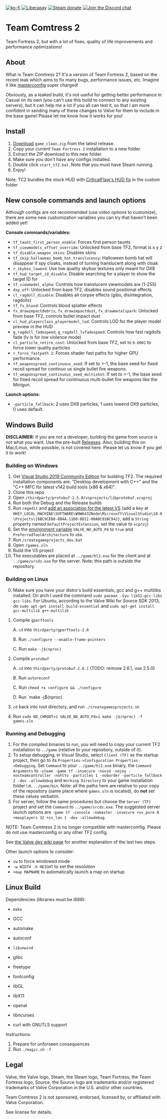 [![ko-fi](https://img.shields.io/badge/Support%20me%20on-Ko--fi-FF5E5B.svg?logo=ko-fi&style=flat-square)](https://ko-fi.com/mastercoms)
[![Liberapay](https://img.shields.io/liberapay/receives/mastercoms.svg?logo=liberapay&style=flat-square)](https://liberapay.com/mastercoms/)
[![Steam donate](https://img.shields.io/badge/Donate%20via-Steam-00adee.svg?style=flat-square&logo=steam)](https://steamcommunity.com/tradeoffer/new/?partner=85845165&token=M9cQHh8N)
[![Join the Discord chat](https://img.shields.io/badge/Discord-%23comtress--client-7289da.svg?style=flat-square&logo=discord)](https://discord.gg/CuPb2zV)


# Team Comtress 2

Team Fortress 2, but with a lot of fixes, quality of life improvements and performance optimizations!

## About

What is Team Comtress 2? It's a version of Team Fortress 2, based on the recent leak which aims to fix many bugs, performance issues, etc. Imagine it like [mastercomfig](https://mastercomfig.com/) super charged!

Obviously, as a leaked build, it's not useful for getting better performance in Casual on its own (you can't use this build to connect to any existing servers), but it can help me a lot if you all can test it, so that I am more confident in sending many of these changes to Valve for them to include in the base game! Please let me know how it works for you!

## Install

1. [Download](https://github.com/mastercomfig/team-comtress-2/releases/latest) `game_clean.zip` from the latest release.
2. Copy your current `Team Fortress 2` installation to a new folder.
3. Extract the ZIP download to this new folder.
4. Make sure you don't have any configs installed.
5. Double click `start_tf2.bat`. Note that you must have Steam running.
6. Enjoy!

Note: TC2 bundles the stock HUD with [CriticalFlaw's HUD fix](https://github.com/CriticalFlaw/TF2-HUD-Fix) in the custom folder

## New console commands and launch options

Although configs are not recommended (use video options to customize), there are some new customization variables you can try that haven't been added yet!

**Console commands/variables:**

* `tf_taunt_first_person_enable`: Forces first person taunts
* `tf_viewmodels_offset_override`: Unlocked from base TF2, format is x y z
* `tf_disable_weapon_skins`: Disables skins
* `tf_skip_halloween_bomb_hat_translucency`: Halloween bomb hat will disappear if spy cloaks, instead of turning translucent along with cloak
* `r_skybox_lowend`: Use low quality skybox textures only meant for DX8
* `tf_hud_target_id_disable`: Disable searching for a player to show the target ID for
* `tf_viewmodel_alpha`: Controls how translucent viewmodels are (1-255)
* `dsp_off`: Unlocked from base TF2, disables sound positional effects
* `cl_ragdoll_disable`: Disables all corpse effects (gibs, disintegration, ragdolls)
* `tf_fx_blood`: Controls blood splatter effects
* `fx_drawimpactdebris`, `fx_drawimpactdust`, `fx_drawmetalspark`: Unlocked from base TF2, controls bullet impact dust
* `cl_hud_playerclass_playermodel_lod`: Controls LOD for the player model preview in the HUD
* `g_ragdoll_fadespeed`, `g_ragdoll_lvfadespeed`: Controls how fast ragdolls fade (lv is for low violence mode)
* `cl_particle_retire_cost`: Unlocked from base TF2, set to `0.0001` to force lower quality particles
* `r_force_fastpath 1`: Forces shader fast paths for higher GPU performance.
* `tf_weaponspread_continuous_seed`: If set to >-1, the base seed for fixed recoil spread for continuo
us single bullet fire weapons.
* `tf_weaponspread_continuous_seed_multishot`: If set to >-1, the base seed for fixed recoil spread for continuous multi-bullet fire weapons like the Minigun.

**Launch options:**

* `-particle_fallback`: 2 uses DX8 particles, 1 uses lowend DX9 particles, 0 uses default.

## Windows Build

**DISCLAIMER:** If you are not a developer, building the game from source is not what you want. Use the pre-built [Releases](https://github.com/mastercomfig/team-comtress-2/releases). Also, building this on Mac/Linux, while possible, is not covered here. Please let us know if you get it to work!

### Building on Windows
1. Get [Visual Studio 2019 Community Edition](https://visualstudio.microsoft.com/vs/) for building TF2. The required installation components are: "Desktop development with C++" and the "C++ MFC for latest v142 build tools (x86 & x64)".
2. Clone this repo
3. Open `/thirdparty/protobuf-2.5.0/vsprojects/libprotobuf.vcxproj`
4. Run both the Debug and the Release builds
5. Run `regedit` and [add an association for the latest VS](https://github.com/ValveSoftware/source-sdk-2013/issues/72#issuecomment-326633328) (add a key at `HKEY_LOCAL_MACHINE\SOFTWARE\WOW6432Node\Microsoft\VisualStudio\10.0\Projects\{8BC9CEB8-8B4A-11D0-8D11-00A0C91BC942}`, add a `String` property named `DefaultProjectExtension`, set the value to `vcproj`)
6. Set the [environment variable](https://superuser.com/a/985947) `VALVE_NO_AUTO_P4` to `true` and `PreferredToolArchitecture` to `x64`.
7. Run `/creategameprojects_dev.bat`
8. Open `/games.sln`
9. Build the VS project
10. The executables are placed at `../game/hl2.exe` for the client and at `../game/srcds.exe` for the server. Note: this path is outside the repository.

### Building on Linux

0. Make sure you have your distro's build essentials, gcc and g++ multilibs installed. On arch I used the command `sudo pacman -Syu lib32-gcc-libs gcc-libs`. For Ubuntu, according to the Valve Wiki for Source SDK 2013, do `sudo apt-get install build-essential` and `sudo apt-get install gcc-multilib g++-multilib`
1. Compile `gperftools`

   A. `cd` into `thirdparty/gperftools-2.0`
   
   B. Run `./configure --enable-frame-pointers`
   
   C. Run `make -j$(nproc)`
   
2. Compile `protobuf`

   A. `cd` into `thirdparty/protobuf-2.6.1` (TODO: remove 2.6.1, use 2.5.0)
   
   B. Run `autoreconf`
   
   C. Run `chmod +x configure && ./configure`
   
   D. Run `make -j$(nproc)
   
3. `cd` back into root directory, and run  `./creategamesprojects.sh`
4. Run `sudo NO_CHROOT=1 VALVE_NO_AUTO_P4=1 make -j$(nproc) -f games.sln` 


### Running and Debugging
1. For the compiled binaries to run, you will need to copy your current TF2 installation to `../game` (relative to your repostiory, outside of it).
2. To setup debugging, in Visual Studio, select `Client (TF)` as the startup project, then go to its `Properties->Configuration Properties->Debugging`. Set `Command` to your `../game/hl2.exe` binary, the `Command Arguments` to `-steam -game tf -insecure -novid -nojoy -nosteamcontroller -nohltv -particles 1 -noborder -particle_fallback 2 -dev -allowdebug` and `Working Directory` to your game installation folder i.e. `../game/bin`. Note: all the paths here are relative to your copy of the repository (same place where `games.sln` is located), do **not** set these values verbatim.
3. For server, follow the same procedures but choose the `Server (TF)` project and set the `Command` to `../game/srcds.exe`. The suggested server launch options are `-game tf -console -nomaster -insecure +sv_pure 0 +maxplayers 32 +sv_lan 1 -dev -allowdebug`.

NOTE: Team Comtress 2 is no longer compatible with mastercomfig. Please do not use mastercomfig or any other TF2 config.

See [the Valve dev wiki page](https://developer.valvesoftware.com/wiki/Installing_and_Debugging_the_Source_Code) for another explanation of the last two steps.

Other launch options to consider:
- `sw` to force windowed mode
- `-w WIDTH -h HEIGHT` to set the resolution
- `+map MAPNAME` to automatically launch a map on startup

## Linux Build
Dependencies (libraries must be i686):
- `make`
- GCC
- automake
- autoconf

- `libunwind`
- glibc
- freetype
- fontconfig
- libGL
- libX11
- openal
- libncurses
- curl with GNUTLS support

Instructions:
1. Prepare for unforseen consequences
1. Run `./magic.sh -f`

## Legal

Valve, the Valve logo, Steam, the Steam logo, Team Fortress, the Team Fortress logo, Source, the Source logo are trademarks and/or registered trademarks of Valve Corporation in the U.S. and/or other countries.

Team Comtress 2 is not sponsored, endorsed, licensed by, or affiliated with Valve Corporation.

See license for details.
